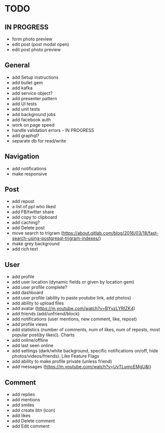 # TODO

## IN PROGRESS
- form photo preview
- edit post (post modal open)
- edit post photo preview



## General
- add Setup instructions
- add bullet gem
- add kafka
- add service object?
- add presenter pattern
- add UI tests
- add unit tests
- add background jobs
- add facebook auth
- work on page speed
- handle validation errors - IN PROGRESS
- add graphql?
- separate db for read/write


## Navigation
- add notifications
- make responsive


## Post
- add repost
- a list of ppl who liked
- add FB/twitter share
- add copy to clipboard
- add caching?
- add Delete post
- move search to trigram (https://about.gitlab.com/blog/2016/03/18/fast-search-using-postgresql-trigram-indexes/)
- make grey background
- add rich text


## User
- add profile
- add user location (dynamic fields or given by location gem)
- add user profile complete?
- add dashboard
- add user profile (ability to paste youtube link, add photos)
- add ability to upload files
- add avatar (https://m.youtube.com/watch?v=BYvzLYRIZK4)
- add friends (add/unfriend/block)
- add notifications (user mentions, new comment, like, repost)
- add profile views
- add statistics (number of comments, num of likes, num of reposts, most popular post(by likes)). Charts
- add online/offline
- add last seen online
- add settings (dark/white background, specific notifications on/off, hide photos/videos/friends). Like Feature Flags
- add ability to make profile private (unless friend)
- add messages (https://m.youtube.com/watch?v=UvTLumcEMgU&t)


## Comment
- add replies
- add mentions
- add smiles
- add create btn (icon)
- add likes
- add Delete comment
- add Edit comment
